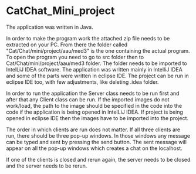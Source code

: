 # CatChat_Mini_project

The application was written in Java.

In order to make the program work the attached zip file needs to be extracted on your PC. 
From there the folder called "Cat/Chat/mini/project/aau/med3" is the one containing the actual program. 
To open the program you need to go to src folder then to Cat/Chat/mini/project/aau/med3 folder. 
The folder needs to be imported to IntelLiJ IDEA software. The application was written mainly in IntelliJ IDEA and some of the parts were written in eclipse IDE. The project can be run in eclipse IDE too, with few adjustments, like deleting .idea folder.
 
In order to run the application the Server class needs to be run first and after that any Client class can be run. 
If the imported images do not work/load, the path to the image should be specified in the code into the code if the application is being opened in IntelLiJ IDEA. If project is being opened in eclipse IDE then the images have to be imported into the project.

The order in which clients are run does not matter. 
If all three clients are run, there should be three pop-up windows. 
In those windows any message can be typed and sent by pressing the send button. 
The sent message will appear on all the pop-up windows which creates a chat on the localhost.

If one of the clients is closed and rerun again, the server needs to be closed and the server needs to be rerun.
